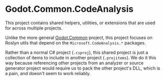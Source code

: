 # Godot.Common.CodeAnalysis

This project contains shared helpers, utilities, or extensions that are used for across multiple projects.

Unlike the more general [Godot.Common](../Godot.Common) project, this project focuses on Roslyn utils that depend on the `Microsoft.CodeAnalysis.*` packages.

Rather than a normal C# project (`.csproj`), this shared project is just a collection of items to include in another project (`.projitems`). We do it this way because referencing other projects from an analyzer or source generator project would require us to pack the other project's DLL, which is a pain, and doesn't seem to work reliably.
